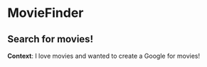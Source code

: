 # MovieFinder
Search for movies! 
---

__Context__: I love movies and wanted to create a Google for movies!
